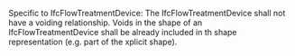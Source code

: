 Specific to IfcFlowTreatmentDevice: The IfcFlowTreatmentDevice shall not have a voiding relationship. Voids in the shape of an IfcFlowTreatmentDevice shall be already included in th shape representation (e.g. part of the xplicit shape).